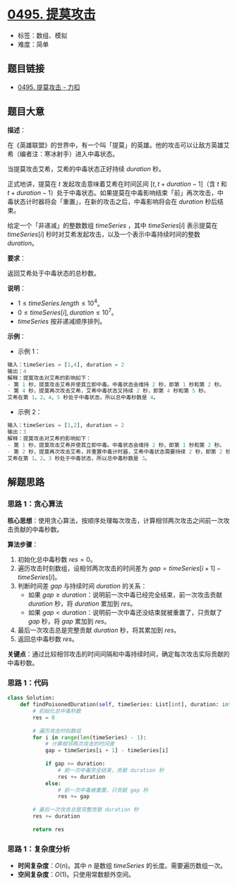 # [0495. 提莫攻击](https://leetcode.cn/problems/teemo-attacking/)

- 标签：数组、模拟
- 难度：简单

## 题目链接

- [0495. 提莫攻击 - 力扣](https://leetcode.cn/problems/teemo-attacking/)

## 题目大意

**描述**：

在《英雄联盟》的世界中，有一个叫「提莫」的英雄。他的攻击可以让敌方英雄艾希（编者注：寒冰射手）进入中毒状态。

当提莫攻击艾希，艾希的中毒状态正好持续 $duration$ 秒。

正式地讲，提莫在 $t$ 发起攻击意味着艾希在时间区间 $[t, t + duration - 1]$（含 $t$ 和 $t + duration - 1$）处于中毒状态。如果提莫在中毒影响结束「前」再次攻击，中毒状态计时器将会「重置」，在新的攻击之后，中毒影响将会在 $duration$ 秒后结束。

给定一个「非递减」的整数数组 $timeSeries$ ，其中 $timeSeries[i]$ 表示提莫在 $timeSeries[i]$ 秒时对艾希发起攻击，以及一个表示中毒持续时间的整数 $duration$。

**要求**：

返回艾希处于中毒状态的总秒数。

**说明**：

- $1 \le timeSeries.length \le 10^{4}$。
- $0 \le timeSeries[i], duration \le 10^{7}$。
- $timeSeries$ 按非递减顺序排列。

**示例**：

- 示例 1：

```python
输入：timeSeries = [1,4], duration = 2
输出：4
解释：提莫攻击对艾希的影响如下：
- 第 1 秒，提莫攻击艾希并使其立即中毒。中毒状态会维持 2 秒，即第 1 秒和第 2 秒。
- 第 4 秒，提莫再次攻击艾希，艾希中毒状态又持续 2 秒，即第 4 秒和第 5 秒。
艾希在第 1、2、4、5 秒处于中毒状态，所以总中毒秒数是 4。
```

- 示例 2：

```python
输入：timeSeries = [1,2], duration = 2
输出：3
解释：提莫攻击对艾希的影响如下：
- 第 1 秒，提莫攻击艾希并使其立即中毒。中毒状态会维持 2 秒，即第 1 秒和第 2 秒。
- 第 2 秒，提莫再次攻击艾希，并重置中毒计时器，艾希中毒状态需要持续 2 秒，即第 2 秒和第 3 秒。
艾希在第 1、2、3 秒处于中毒状态，所以总中毒秒数是 3。
```

## 解题思路

### 思路 1：贪心算法

**核心思想**：使用贪心算法，按顺序处理每次攻击，计算相邻两次攻击之间前一次攻击贡献的中毒秒数。

**算法步骤**：

1. 初始化总中毒秒数 $res = 0$。
2. 遍历攻击时刻数组，设相邻两次攻击的时间差为 $gap = timeSeries[i+1] - timeSeries[i]$。
3. 判断时间差 $gap$ 与持续时间 $duration$ 的关系：
   - 如果 $gap \ge duration$：说明前一次中毒已经完全结束，前一次攻击贡献 $duration$ 秒，将 $duration$ 累加到 $res$。
   - 如果 $gap < duration$：说明前一次中毒还没结束就被重置了，只贡献了 $gap$ 秒，将 $gap$ 累加到 $res$。
4. 最后一次攻击总是完整贡献 $duration$ 秒，将其累加到 $res$。
5. 返回总中毒秒数 $res$。

**关键点**：通过比较相邻攻击的时间间隔和中毒持续时间，确定每次攻击实际贡献的中毒秒数。

### 思路 1：代码

```python
class Solution:
    def findPoisonedDuration(self, timeSeries: List[int], duration: int) -> int:
        # 初始化总中毒秒数
        res = 0
        
        # 遍历攻击时刻数组
        for i in range(len(timeSeries) - 1):
            # 计算相邻两次攻击的时间差
            gap = timeSeries[i + 1] - timeSeries[i]
            
            if gap >= duration:
                # 前一次中毒完全结束，贡献 duration 秒
                res += duration
            else:
                # 前一次中毒被重置，只贡献 gap 秒
                res += gap
        
        # 最后一次攻击总是完整贡献 duration 秒
        res += duration
        
        return res
```

### 思路 1：复杂度分析

- **时间复杂度**：$O(n)$。其中 $n$ 是数组 $timeSeries$ 的长度。需要遍历数组一次。
- **空间复杂度**：$O(1)$。只使用常数额外空间。
